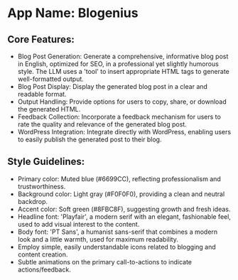 # **App Name**: Blogenius

## Core Features:

- Blog Post Generation: Generate a comprehensive, informative blog post in English, optimized for SEO, in a professional yet slightly humorous style. The LLM uses a 'tool' to insert appropriate HTML tags to generate well-formatted output.
- Blog Post Display: Display the generated blog post in a clear and readable format.
- Output Handling: Provide options for users to copy, share, or download the generated HTML.
- Feedback Collection: Incorporate a feedback mechanism for users to rate the quality and relevance of the generated blog post.
- WordPress Integration: Integrate directly with WordPress, enabling users to easily publish the generated post to their blog.

## Style Guidelines:

- Primary color: Muted blue (#6699CC), reflecting professionalism and trustworthiness.
- Background color: Light gray (#F0F0F0), providing a clean and neutral backdrop.
- Accent color: Soft green (#8FBC8F), suggesting growth and fresh ideas.
- Headline font: 'Playfair', a modern serif with an elegant, fashionable feel, used to add visual interest to the content.
- Body font: 'PT Sans', a humanist sans-serif that combines a modern look and a little warmth, used for maximum readability.
- Employ simple, easily understandable icons related to blogging and content creation.
- Subtle animations on the primary call-to-actions to indicate actions/feedback.